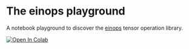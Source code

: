 # The einops playground
A notebook playground to discover the [einops](https://github.com/arogozhnikov/einops) tensor operation library.

[![Open In Colab](https://colab.research.google.com/assets/colab-badge.svg)](https://colab.research.google.com/github/chrislemke/einops-playground/blob/main/einops.ipynb)